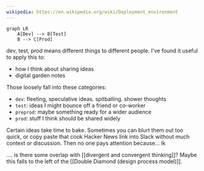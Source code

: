 ```yaml
---
wikipedia: https://en.wikipedia.org/wiki/Deployment_environment
---
```

```mermaid
graph LR
    A[Dev] --> B[Test]
    B --> C[Prod]

```

dev, test, prod means different things to different people. I've found it useful to apply this to:
- how I think about sharing ideas 
- digital garden notes
 
Those loosely fall into these categories:

- `dev`: fleeting, speculative ideas. spitballing. shower thoughts
- `test`: ideas I might bounce off a friend or co-worker 
- `preprod`: maybe something ready for a wider audience
- `prod`: stuff I think should be shared widely

Certain ideas take time to bake. Sometimes you can blurt them out too quick, or copy paste that cook Hacker News link into Slack without much context or discussion. Then no one pays attention because... lk


.... is there some overlap with [[divergent and convergent thinking]]? Maybe this falls to the left of the [[Double Diamond (design process model)]].

